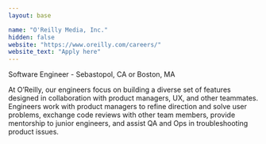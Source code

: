 ```yaml
---
layout: base

name: "O'Reilly Media, Inc."
hidden: false
website: "https://www.oreilly.com/careers/"
website_text: "Apply here"
---
```

Software Engineer - Sebastopol, CA or Boston, MA

At O’Reilly, our engineers focus on building a diverse set of features designed in collaboration with product managers, UX, and other teammates. Engineers work with product managers to refine direction and solve user problems, exchange code reviews with other team members, provide mentorship to junior engineers, and assist QA and Ops in troubleshooting product issues.
